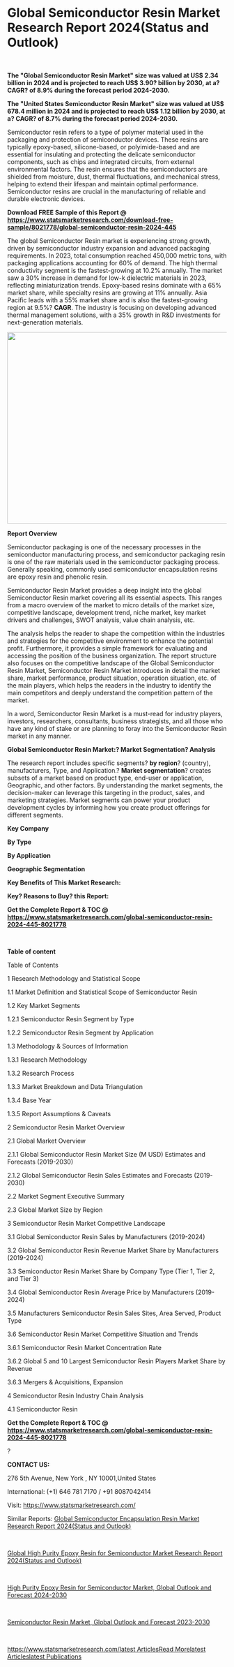 <h1>Global Semiconductor Resin Market Research Report 2024(Status and Outlook)</h1><br/><p><strong>The "Global Semiconductor Resin Market" size was valued at US$ 2.34 billion in 2024 and is projected to reach US$ 3.90? billion by 2030, at a? <strong>CAGR</strong>? of 8.9% during the forecast period 2024-2030.</strong></p>
 
 
 
 <p><strong>The "United States Semiconductor Resin Market" size was valued at US$ 678.4 million in 2024 and is projected to reach US$ 1.12 billion by 2030, at a? <strong>CAGR</strong>? of 8.7% during the forecast period 2024-2030.</strong></p>
 
 
 
 <p>Semiconductor resin refers to a type of polymer material used in the packaging and protection of semiconductor devices. These resins are typically epoxy-based, silicone-based, or polyimide-based and are essential for insulating and protecting the delicate semiconductor components, such as chips and integrated circuits, from external environmental factors. The resin ensures that the semiconductors are shielded from moisture, dust, thermal fluctuations, and mechanical stress, helping to extend their lifespan and maintain optimal performance. Semiconductor resins are crucial in the manufacturing of reliable and durable electronic devices.</p>
 
 
 
 <p><strong>Download FREE Sample of this Report @ <a href="https://www.statsmarketresearch.com/download-free-sample/8021778/global-semiconductor-resin-2024-445">https://www.statsmarketresearch.com/download-free-sample/8021778/global-semiconductor-resin-2024-445</a></strong></p>
 
 
 
 <p>The global Semiconductor Resin market is experiencing strong growth, driven by semiconductor industry expansion and advanced packaging requirements. In 2023, total consumption reached 450,000 metric tons, with packaging applications accounting for 60% of demand. The high thermal conductivity segment is the fastest-growing at 10.2% annually. The market saw a 30% increase in demand for low-k dielectric materials in 2023, reflecting miniaturization trends. Epoxy-based resins dominate with a 65% market share, while specialty resins are growing at 11% annually. Asia Pacific leads with a 55% market share and is also the fastest-growing region at 9.5%? <strong><strong>CAGR</strong></strong>. The industry is focusing on developing advanced thermal management solutions, with a 35% growth in R&D investments for next-generation materials.</p>
 
 
 
 <p><img alt="" src="https://www.24marketreports.com/assets/report-images/SemiconductorResinMarket.png" style="height:439px; width:731px" /></p>
 
 
 
 <p><strong>Report Overview</strong></p>
 
 
 
 <p>Semiconductor packaging is one of the necessary processes in the semiconductor manufacturing process, and semiconductor packaging resin is one of the raw materials used in the semiconductor packaging process. Generally speaking, commonly used semiconductor encapsulation resins are epoxy resin and phenolic resin.</p>
 
 
 
 <p>Semiconductor Resin Market provides a deep insight into the global Semiconductor Resin market covering all its essential aspects. This ranges from a macro overview of the market to micro details of the market size, competitive landscape, development trend, niche market, key market drivers and challenges, SWOT analysis, value chain analysis, etc.</p>
 
 
 
 <p>The analysis helps the reader to shape the competition within the industries and strategies for the competitive environment to enhance the potential profit. Furthermore, it provides a simple framework for evaluating and accessing the position of the business organization. The report structure also focuses on the competitive landscape of the Global Semiconductor Resin Market, Semiconductor Resin Market introduces in detail the market share, market performance, product situation, operation situation, etc. of the main players, which helps the readers in the industry to identify the main competitors and deeply understand the competition pattern of the market.</p>
 
 
 
 <p>In a word, Semiconductor Resin Market is a must-read for industry players, investors, researchers, consultants, business strategists, and all those who have any kind of stake or are planning to foray into the Semiconductor Resin market in any manner.</p>
 
 
 
 <p><strong>Global Semiconductor Resin Market:? Market Segmentation? Analysis</strong></p>
 
 
 
 <p>The research report includes specific segments? <strong>by region</strong>? (country), manufacturers, Type, and Application.? <strong>Market segmentation</strong>? creates subsets of a market based on product type, end-user or application, Geographic, and other factors. By understanding the market segments, the decision-maker can leverage this targeting in the product, sales, and marketing strategies. Market segments can power your product development cycles by informing how you create product offerings for different segments.</p>
 
 
 
 <p><strong>Key Company</strong></p>
 
 
 
 <p><strong>By Type</strong></p>
 
 
 
 <p><strong><strong>By Application</strong></strong></p>
 
 
 
 <p><strong>Geographic Segmentation</strong></p>
 
 
 
 <p><strong>Key Benefits of This Market Research:</strong></p>
 
 
 
 <p><strong>Key? <strong>Reasons to Buy</strong>? this Report:</strong></p>
 
 
 
 <div><b>Get the Complete Report & TOC @ <a href="https://www.statsmarketresearch.com/global-semiconductor-resin-2024-445-8021778">https://www.statsmarketresearch.com/global-semiconductor-resin-2024-445-8021778</a></b></div>
 
 
 
 <p><br />
 
 <b>Table of content</b></p>
 
 
 
 <p>Table of Contents<br />
 
 1 Research Methodology and Statistical Scope<br />
 
 1.1 Market Definition and Statistical Scope of Semiconductor Resin<br />
 
 1.2 Key Market Segments<br />
 
 1.2.1 Semiconductor Resin Segment by Type<br />
 
 1.2.2 Semiconductor Resin Segment by Application<br />
 
 1.3 Methodology & Sources of Information<br />
 
 1.3.1 Research Methodology<br />
 
 1.3.2 Research Process<br />
 
 1.3.3 Market Breakdown and Data Triangulation<br />
 
 1.3.4 Base Year<br />
 
 1.3.5 Report Assumptions & Caveats<br />
 
 2 Semiconductor Resin Market Overview<br />
 
 2.1 Global Market Overview<br />
 
 2.1.1 Global Semiconductor Resin Market Size (M USD) Estimates and Forecasts (2019-2030)<br />
 
 2.1.2 Global Semiconductor Resin Sales Estimates and Forecasts (2019-2030)<br />
 
 2.2 Market Segment Executive Summary<br />
 
 2.3 Global Market Size by Region<br />
 
 3 Semiconductor Resin Market Competitive Landscape<br />
 
 3.1 Global Semiconductor Resin Sales by Manufacturers (2019-2024)<br />
 
 3.2 Global Semiconductor Resin Revenue Market Share by Manufacturers (2019-2024)<br />
 
 3.3 Semiconductor Resin Market Share by Company Type (Tier 1, Tier 2, and Tier 3)<br />
 
 3.4 Global Semiconductor Resin Average Price by Manufacturers (2019-2024)<br />
 
 3.5 Manufacturers Semiconductor Resin Sales Sites, Area Served, Product Type<br />
 
 3.6 Semiconductor Resin Market Competitive Situation and Trends<br />
 
 3.6.1 Semiconductor Resin Market Concentration Rate<br />
 
 3.6.2 Global 5 and 10 Largest Semiconductor Resin Players Market Share by Revenue<br />
 
 3.6.3 Mergers & Acquisitions, Expansion<br />
 
 4 Semiconductor Resin Industry Chain Analysis<br />
 
 4.1 Semiconductor Resin</p>
 
 
 
 <div><b>Get the Complete Report & TOC @ <a href="https://www.statsmarketresearch.com/global-semiconductor-resin-2024-445-8021778">https://www.statsmarketresearch.com/global-semiconductor-resin-2024-445-8021778</a></b></div>
 
 
 
 <p>? </p>
 
 
 
 <p><b>CONTACT US:</b><br />
 
 276 5th Avenue, New York , NY 10001,United States<br />
 
 International: (+1) 646 781 7170 / +91 8087042414<br />
 
 Visit: <a href="https://www.statsmarketresearch.com/">https://www.statsmarketresearch.com/</a><br />
 
 Similar Reports: <a href="https://www.statsmarketresearch.com/global-semiconductor-resin-2024-445-8021778">Global Semiconductor Encapsulation Resin Market Research Report 2024(Status and Outlook)</a><br />
 
 <br />
 
 <a href="https://www.statsmarketresearch.com/global-semiconductor-resin-2024-445-8021778">Global High Purity Epoxy Resin for Semiconductor Market Research Report 2024(Status and Outlook)</a><br />
 
 <br />
 
 <a href="https://www.statsmarketresearch.com/global-semiconductor-resin-2024-445-8021778">High Purity Epoxy Resin for Semiconductor Market, Global Outlook and Forecast 2024-2030</a><br />
 
 <br />
 
 <a href="https://www.statsmarketresearch.com/global-semiconductor-resin-2024-445-8021778">Semiconductor Resin Market, Global Outlook and Forecast 2023-2030</a><br />
 
 <br />
 
 <a href="https://gyeongbokgung.com">https://www.statsmarketresearch.com/</a><a href="https://hallyeomaritime.com">latest Articles</a><a href="https://jingwansa.com">Read More</a><a href="https://nguoiviet.jp/">latest Articles</a><a href="https://www.intelmarketresearch.com/">latest Publications</a></p>